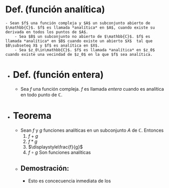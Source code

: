 # Def. (función analítica)
	- Sean $f$ una función compleja y $A$ un subconjunto abierto de $\mathbb{C}$. $f$ es llamada *analítica* en $A$, cuando existe su derivada en todos los puntos de $A$.
		- Sea $B$ un subconjunto no abierto de $\mathbb{C}$. $f$ es llamada *analítica* en $B$ cuando existe un abierto $X$  tal que $B\subseteq X$ y $f$ es analítica en $X$.
		- Sea $z_0\in\mathbb{C}$. $f$ es llamada *analítica* en $z_0$ cuando existe una vecindad de $z_0$ en la que $f$ sea analítica.
- # Def. (función entera)
	- Sea $f$ una función compleja. $f$ es llamada *entera* cuando es analítica en todo punto de $\mathbb{C}$.
- # Teorema
	- Sean $f$ y $g$ funciones analíticas en un subconjunto $A$ de $\mathbb{C}$. Entonces
	  1. $f+g$
	  2. $f*g$
	  3. $\displaystyle\frac{f}{g}$
	  4. $f \circ g$
	  Son funciones analíticas
	- ## Demostración:
		- Esto es concecuencia inmediata de los